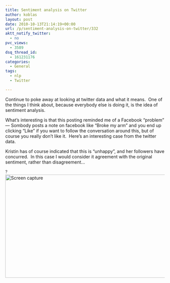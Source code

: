 ```yaml
---
title: Sentiment analysis on Twitter
author: koblas
layout: post
date: 2010-10-13T21:14:19+00:00
url: /p/sentiment-analysis-on-twitter/332
aktt_notify_twitter:
  - no
pvc_views:
  - 3589
dsq_thread_id:
  - 161231176
categories:
  - General
tags:
  - nlp
  - Twitter

---
```

Continue to poke away at looking at twitter data and what it means.  One of the things I think about, because everybody else is doing it, is the idea of sentiment analysis.

What&#8217;s interesting is that this posting reminded me of a Facebook &#8220;problem&#8221; &#8212; Sombody posts a note on facebook like &#8220;Broke my arm&#8221; and you end up clicking &#8220;Like&#8221; if you want to follow the conversation around this, but of course you really don&#8217;t like it.  Here&#8217;s an interesting case from the twitter data.

Kristin has of course indicated that this is &#8220;unhappy&#8221;, and her followers have concurred.  In this case I would consider it agreement with the original sentiment, rather than disagreement&#8230;

<span style="font-family: 'Helvetica Neue', Helvetica, Arial, default; color: #333333; font-size: 13px; line-height: 17px;">?</span><img title="Sentiment.jpg" src="http://www.skitoy.com/wp-content/uploads/2010/10/Sentiment.jpg" border="0" alt="Screen capture" width="600" height="326" />